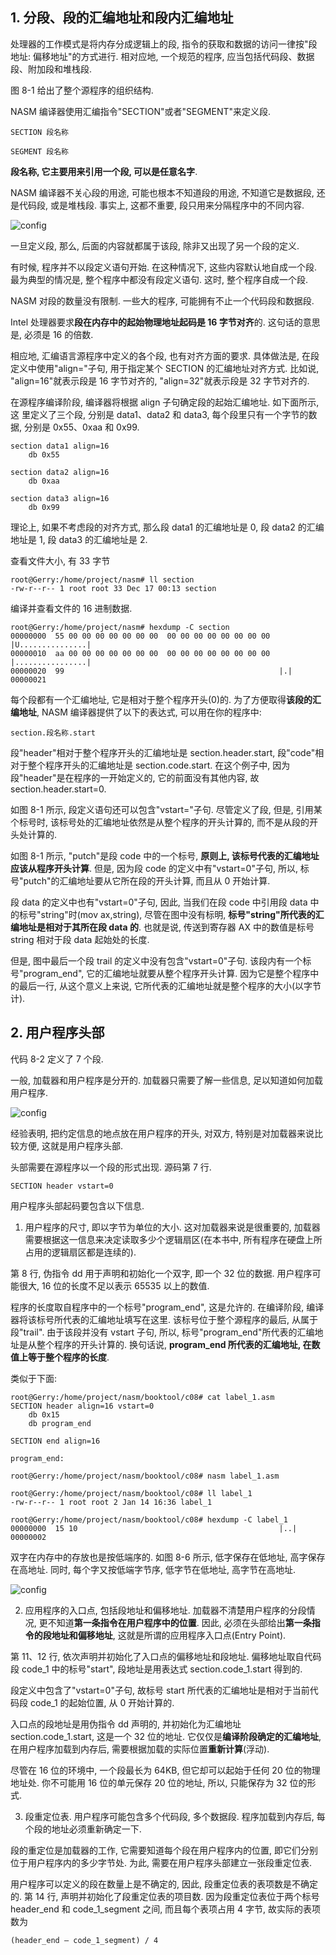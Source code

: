## 1. 分段、段的汇编地址和段内汇编地址

处理器的工作模式是将内存分成逻辑上的段, 指令的获取和数据的访问一律按"段地址: 偏移地址"的方式进行. 相对应地, 一个规范的程序, 应当包括代码段、数据段、附加段和堆栈段.

图 8-1 给出了整个源程序的组织结构.

NASM 编译器使用汇编指令"SECTION"或者"SEGMENT"来定义段.

```
SECTION 段名称
```

```
SEGMENT 段名称
```

**段名称, 它主要用来引用一个段, 可以是任意名字**.

NASM 编译器不关心段的用途, 可能也根本不知道段的用途, 不知道它是数据段, 还是代码段, 或是堆栈段. 事实上, 这都不重要, 段只用来分隔程序中的不同内容.

![config](images/1.png)

一旦定义段, 那么, 后面的内容就都属于该段, 除非又出现了另一个段的定义.

有时候, 程序并不以段定义语句开始. 在这种情况下, 这些内容默认地自成一个段. 最为典型的情况是, 整个程序中都没有段定义语句. 这时, 整个程序自成一个段.

NASM 对段的数量没有限制. 一些大的程序, 可能拥有不止一个代码段和数据段.

Intel 处理器要求**段在内存中的起始物理地址起码是 16 字节对齐**的. 这句话的意思是, 必须是 16 的倍数.

相应地, 汇编语言源程序中定义的各个段, 也有对齐方面的要求. 具体做法是, 在段定义中使用"align="子句, 用于指定某个 SECTION 的汇编地址对齐方式. 比如说, "align=16"就表示段是 16 字节对齐的, "align=32"就表示段是 32 字节对齐的.

在源程序编译阶段, 编译器将根据 align 子句确定段的起始汇编地址. 如下面所示, 这
里定义了三个段, 分别是 data1、data2 和 data3, 每个段里只有一个字节的数据, 分别是 0x55、0xaa 和 0x99.

```
section data1 align=16
    db 0x55

section data2 align=16
    db 0xaa

section data3 align=16
    db 0x99
```

理论上, 如果不考虑段的对齐方式, 那么段 data1 的汇编地址是 0, 段 data2 的汇编地址是 1, 段 data3 的汇编地址是 2.

查看文件大小, 有 33 字节

```
root@Gerry:/home/project/nasm# ll section
-rw-r--r-- 1 root root 33 Dec 17 00:13 section
```

编译并查看文件的 16 进制数据.

```
root@Gerry:/home/project/nasm# hexdump -C section
00000000  55 00 00 00 00 00 00 00  00 00 00 00 00 00 00 00  |U...............|
00000010  aa 00 00 00 00 00 00 00  00 00 00 00 00 00 00 00  |................|
00000020  99                                                |.|
00000021
```

每个段都有一个汇编地址, 它是相对于整个程序开头(0)的. 为了方便取得**该段的汇编地址**, NASM 编译器提供了以下的表达式, 可以用在你的程序中:

```
section.段名称.start
```

段"header"相对于整个程序开头的汇编地址是 section.header.start, 段"code"相对于整个程序开头的汇编地址是 section.code.start. 在这个例子中, 因为段"header"是在程序的一开始定义的, 它的前面没有其他内容, 故 section.header.start=0.

如图 8-1 所示, 段定义语句还可以包含"vstart="子句. 尽管定义了段, 但是, 引用某个标号时, 该标号处的汇编地址依然是从整个程序的开头计算的, 而不是从段的开头处计算的.

如图 8-1 所示, "putch"是段 code 中的一个标号, **原则上, 该标号代表的汇编地址应该从程序开头计算**. 但是, 因为段 code 的定义中有"vstart=0"子句, 所以, 标号"putch"的汇编地址要从它所在段的开头计算, 而且从 0 开始计算.

段 data 的定义中也有"vstart=0"子句, 因此, 当我们在段 code 中引用段 data 中的标号"string"时(mov ax,string), 尽管在图中没有标明, **标号"string"所代表的汇编地址是相对于其所在段 data 的**. 也就是说, 传送到寄存器 AX 中的数值是标号 string 相对于段 data 起始处的长度.

但是, 图中最后一个段 trail 的定义中没有包含"vstart=0"子句. 该段内有一个标号"program_end", 它的汇编地址就要从整个程序开头计算. 因为它是整个程序中的最后一行, 从这个意义上来说, 它所代表的汇编地址就是整个程序的大小(以字节计).

## 2. 用户程序头部

代码 8-2 定义了 7 个段.

一般, 加载器和用户程序是分开的. 加载器只需要了解一些信息, 足以知道如何加载用户程序.

![config](images/2.png)

经验表明, 把约定信息的地点放在用户程序的开头, 对双方, 特别是对加载器来说比较方便, 这就是用户程序头部.

头部需要在源程序以一个段的形式出现. 源码第 7 行.

```
SECTION header vstart=0
```

用户程序头部起码要包含以下信息.

1) 用户程序的尺寸, 即以字节为单位的大小. 这对加载器来说是很重要的, 加载器需要根据这一信息来决定读取多少个逻辑扇区(在本书中, 所有程序在硬盘上所占用的逻辑扇区都是连续的).

第 8 行, 伪指令 dd 用于声明和初始化一个双字, 即一个 32 位的数据. 用户程序可能很大, 16 位的长度不足以表示 65535 以上的数值.

程序的长度取自程序中的一个标号"program\_end", 这是允许的. 在编译阶段, 编译器将该标号所代表的汇编地址填写在这里. 该标号位于整个源程序的最后, 从属于段"trail". 由于该段并没有 vstart 子句, 所以, 标号"program\_end"所代表的汇编地址是从整个程序的开头计算的. 换句话说, **program_end 所代表的汇编地址, 在数值上等于整个程序的长度**.

类似于下面:

```
root@Gerry:/home/project/nasm/booktool/c08# cat label_1.asm
SECTION header align=16 vstart=0
    db 0x15
    db program_end

SECTION end align=16

program_end:

root@Gerry:/home/project/nasm/booktool/c08# nasm label_1.asm

root@Gerry:/home/project/nasm/booktool/c08# ll label_1
-rw-r--r-- 1 root root 2 Jan 14 16:36 label_1

root@Gerry:/home/project/nasm/booktool/c08# hexdump -C label_1
00000000  15 10                                             |..|
00000002

```

双字在内存中的存放也是按低端序的. 如图 8-6 所示, 低字保存在低地址, 高字保存在高地址. 同时, 每个字又按低端字节序, 低字节在低地址, 高字节在高地址.

![config](images/12.png)

2) 应用程序的入口点, 包括段地址和偏移地址. 加载器不清楚用户程序的分段情况, 更不知道**第一条指令在用户程序中的位置**. 因此, 必须在头部给出**第一条指令的段地址和偏移地址**, 这就是所谓的应用程序入口点(Entry Point).

第 11、12 行, 依次声明并初始化了入口点的偏移地址和段地址. 偏移地址取自代码段 code\_1 中的标号"start", 段地址是用表达式 section.code\_1.start 得到的.

段定义中包含了"vstart=0"子句, 故标号 start 所代表的汇编地址是相对于当前代码段 code\_1 的起始位置, 从 0 开始计算的.

入口点的段地址是用伪指令 dd 声明的, 并初始化为汇编地址 section.code_1.start, 这是一个 32 位的地址. 它仅仅是**编译阶段确定的汇编地址**, 在用户程序加载到内存后, 需要根据加载的实际位置**重新计算**(浮动).

尽管在 16 位的环境中, 一个段最长为 64KB, 但它却可以起始于任何 20 位的物理地址处. 你不可能用 16 位的单元保存 20 位的地址, 所以, 只能保存为 32 位的形式.

3) 段重定位表. 用户程序可能包含多个代码段, 多个数据段. 程序加载到内存后, 每个段的地址必须重新确定一下.

段的重定位是加载器的工作, 它需要知道每个段在用户程序内的位置, 即它们分别位于用户程序内的多少字节处. 为此, 需要在用户程序头部建立一张段重定位表.

用户程序可以定义的段在数量上是不确定的, 因此, 段重定位表的表项数是不确定的. 第 14 行, 声明并初始化了段重定位表的项目数. 因为段重定位表位于两个标号 header\_end 和 code\_1_segment 之间, 而且每个表项占用 4 字节, 故实际的表项数为

```
(header_end – code_1_segment) / 4
```